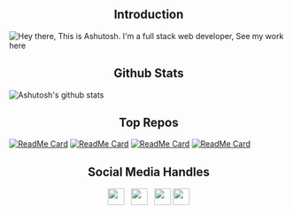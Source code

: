 <h2 align='center'>Introduction</h2>
  
![Hey there, This is Ashutosh. I'm a full stack web developer, See my work here](https://github.com/Ashutosh00710/Ashutosh00710/blob/master/Overview.gif)

<h2 align='center'>Github Stats</h2>

![Ashutosh's github stats](https://github-readme-stats.vercel.app/api?username=ashutosh00710&show_icons=true&theme=dracula)


<h2 align='center'>Top Repos</h2>
<div display='grid'>

[![ReadMe Card](https://github-readme-stats.vercel.app/api/pin/?username=ashutosh00710&repo=crwn-clothing&theme=dracula)](https://github.com/anuraghazra/github-readme-stats)
[![ReadMe Card](https://github-readme-stats.vercel.app/api/pin/?username=ashutosh00710&repo=commenting-app&theme=dracula)](https://github.com/anuraghazra/github-readme-stats)
[![ReadMe Card](https://github-readme-stats.vercel.app/api/pin/?username=ashutosh00710&repo=Block-Breaker-Game&theme=dracula)](https://github.com/anuraghazra/github-readme-stats)
[![ReadMe Card](https://github-readme-stats.vercel.app/api/pin/?username=ashutosh00710&repo=facedetection-brain&theme=dracula)](https://github.com/anuraghazra/github-readme-stats)

</div>

<h2 align='center'>Social Media Handles</h2>
<p align='center'>
<a href="https://twitter.com/Ashutos68632603"><img height="30" src="https://github.com/Ashutosh00710/Ashutosh00710/blob/master/icon/twitter.png"></a>&nbsp;&nbsp;
<a href="https://www.instagram.com/07_ashutosh_dwivedi/"><img height="30" src="https://github.com/Ashutosh00710/Ashutosh00710/blob/master/icon/instagram.jpg"></a>&nbsp;&nbsp;
<a href="https://www.facebook.com/ashutosh.a.dwivedi.3/"><img height="30" src="https://github.com/Ashutosh00710/Ashutosh00710/blob/master/icon/facebook.png"></a>
<a href="https://www.linkedin.com/in/ashutosh-dwivedi-b3025b196"><img height="30" src="https://github.com/Ashutosh00710/Ashutosh00710/blob/master/icon/linkedin.png"></a>
</p>

